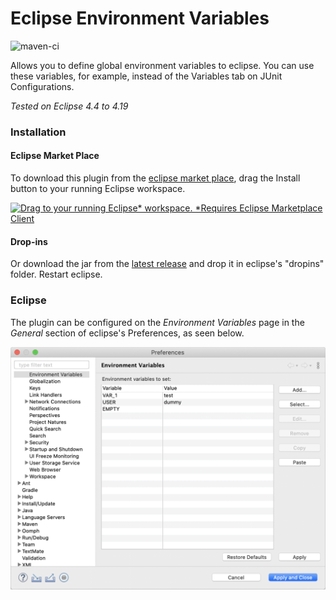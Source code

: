 # Eclipse Environment Variables

![maven-ci](https://github.com/JorisAerts/Eclipse-Environment-Variables/workflows/maven-ci/badge.svg) 

Allows you to define global environment variables to eclipse. You can use these variables, for example, instead of the Variables tab on JUnit Configurations.

_Tested on Eclipse 4.4 to 4.19_


### Installation
#### Eclipse Market Place
To download this plugin from the [eclipse market place](https://marketplace.eclipse.org/content/environment-variables-preference-page/external_link), drag the Install button to your running Eclipse workspace.

[![Drag to your running Eclipse* workspace. *Requires Eclipse Marketplace Client](https://marketplace.eclipse.org/sites/all/themes/solstice/public/images/marketplace/btn-install.svg)](http://marketplace.eclipse.org/marketplace-client-intro?mpc_install=4492195 "Drag to your running Eclipse* workspace. *Requires Eclipse Marketplace Client")

#### Drop-ins
Or download the jar from the [latest release](https://github.com/JorisAerts/Eclipse-Environment-Variables/releases/latest) and drop it in eclipse's "dropins" folder. Restart eclipse.


### Eclipse
The plugin can be configured on the _Environment Variables_ page in the _General_ section of eclipse's Preferences, as seen below.

![alt text](https://raw.githubusercontent.com/JorisAerts/Eclipse-Environment-Variables/gh-pages/images/PreferencePage-v0.1.0.png "Preference Page")
